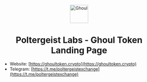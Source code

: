 <p align="center">
  <a href="https://ghoultoken.crypto">
    <img alt="Ghoul" src="https://poltergeistexchange.com/static/media/logo.c4de8924.svg" width="60" />
  </a>
</p>
<h1 align="center">
  Poltergeist Labs - Ghoul Token Landing Page
</h1>


* Website: [https://ghoultoken.crypto](https://ghoultoken.crypto)
* Telegram: [https://t.me/poltergeistexchange](https://t.me/poltergeistexchange)


